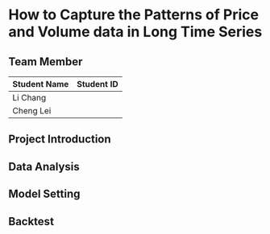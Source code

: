 # How to Capture the Patterns of Price and Volume data in Long Time Series

## Team Member

| Student Name | Student ID |
| ------------ | ---------- |
| Li Chang     |            |
| Cheng Lei    |            |

## Project Introduction



## Data Analysis



## Model Setting



## Backtest